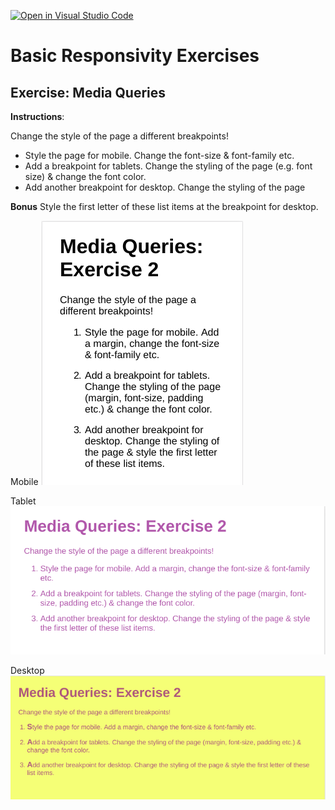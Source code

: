 [![Open in Visual Studio Code](https://classroom.github.com/assets/open-in-vscode-f059dc9a6f8d3a56e377f745f24479a46679e63a5d9fe6f495e02850cd0d8118.svg)](https://classroom.github.com/online_ide?assignment_repo_id=5455869&assignment_repo_type=AssignmentRepo)
# Basic Responsivity Exercises

## Exercise: Media Queries

**Instructions**:

Change the style of the page a different breakpoints!

* Style the page for mobile. Change the font-size & font-family etc.
* Add a breakpoint for tablets. Change the styling of the page (e.g. font size) & change the font color.
* Add another breakpoint for desktop. Change the styling of the page

**Bonus**
Style the first letter of these list items at the breakpoint for desktop.

Mobile 
![alt-text](/reference-images/reference-image-mobile.png "Reference Mobile")

Tablet 
![alt-text](/reference-images/reference-image-tablet.png "Reference Tablet")

Desktop 
![alt-text](/reference-images/reference-image-desktop.png "Reference Desktop")